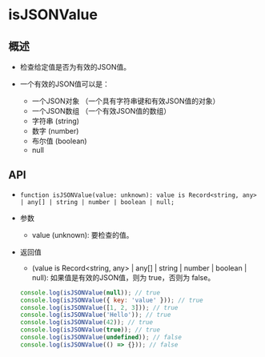 # isJSONValue

## 概述

+ 检查给定值是否为有效的JSON值。

+ 一个有效的JSON值可以是：

  + 一个JSON对象 （一个具有字符串键和有效JSON值的对象）
  + 一个JSON数组 （一个有效JSON值的数组）
  + 字符串 (string)
  + 数字 (number)
  + 布尔值 (boolean)
  + null

## API

+ `function isJSONValue(value: unknown): value is Record<string, any> | any[] | string | number | boolean | null;`

+ 参数

  + value (unknown): 要检查的值。

+ 返回值

  + (value is Record<string, any> | any[] | string | number | boolean | null): 如果值是有效的JSON值，则为 true，否则为 false。

  ```js
  console.log(isJSONValue(null)); // true
  console.log(isJSONValue({ key: 'value' })); // true
  console.log(isJSONValue([1, 2, 3])); // true
  console.log(isJSONValue('Hello')); // true
  console.log(isJSONValue(42)); // true
  console.log(isJSONValue(true)); // true
  console.log(isJSONValue(undefined)); // false
  console.log(isJSONValue(() => {})); // false
  ```
